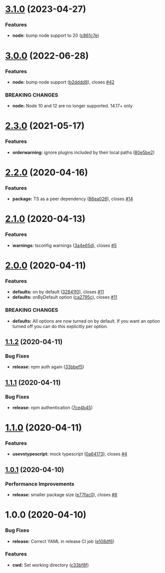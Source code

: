 # [3.1.0](https://github.com/andyrooger/vs-compat-ts-plugin/compare/v3.0.0...v3.1.0) (2023-04-27)


### Features

* **node:** bump node support to 20 ([c861c7e](https://github.com/andyrooger/vs-compat-ts-plugin/commit/c861c7e21d664f473d51edc76140a8bed1c39307))

# [3.0.0](https://github.com/andyrooger/vs-compat-ts-plugin/compare/v2.3.0...v3.0.0) (2022-06-28)


### Features

* **node:** bump node support ([b2dddd9](https://github.com/andyrooger/vs-compat-ts-plugin/commit/b2dddd9c18e444346d0f7d3ed84d5dcd056b1c69)), closes [#42](https://github.com/andyrooger/vs-compat-ts-plugin/issues/42)


### BREAKING CHANGES

* **node:** Node 10 and 12 are no longer supported. 14.17+ only

# [2.3.0](https://github.com/andyrooger/vs-compat-ts-plugin/compare/v2.2.0...v2.3.0) (2021-05-17)


### Features

* **orderwarning:** ignore plugins included by their local paths ([80e5be2](https://github.com/andyrooger/vs-compat-ts-plugin/commit/80e5be2246115cbb3bf435cb88439daa2c0cda03))

# [2.2.0](https://github.com/andyrooger/vs-compat-ts-plugin/compare/v2.1.0...v2.2.0) (2020-04-16)


### Features

* **package:** TS as a peer dependency ([86ea026](https://github.com/andyrooger/vs-compat-ts-plugin/commit/86ea026c6edbc594d9f33516e7d7173ace135227)), closes [#14](https://github.com/andyrooger/vs-compat-ts-plugin/issues/14)

# [2.1.0](https://github.com/andyrooger/vs-compat-ts-plugin/compare/v2.0.0...v2.1.0) (2020-04-13)


### Features

* **warnings:** tsconfig warnings ([3a4e65d](https://github.com/andyrooger/vs-compat-ts-plugin/commit/3a4e65d79155caa774944b9ab5b5864922db80f3)), closes [#5](https://github.com/andyrooger/vs-compat-ts-plugin/issues/5)

# [2.0.0](https://github.com/andyrooger/vs-compat-ts-plugin/compare/v1.1.2...v2.0.0) (2020-04-11)


### Features

* **defaults:** on by default ([32841f0](https://github.com/andyrooger/vs-compat-ts-plugin/commit/32841f0c1fe5c3dc9703253c63b17c9ccdd8eee6)), closes [#11](https://github.com/andyrooger/vs-compat-ts-plugin/issues/11)
* **defaults:** onByDefault option ([ca2795c](https://github.com/andyrooger/vs-compat-ts-plugin/commit/ca2795cc17a86a35aa7b6699c8499bc0fc182401)), closes [#11](https://github.com/andyrooger/vs-compat-ts-plugin/issues/11)


### BREAKING CHANGES

* **defaults:** All options are now turned on by default. If you want an option turned off you can
do this explicitly per option.

## [1.1.2](https://github.com/andyrooger/vs-compat-ts-plugin/compare/v1.1.1...v1.1.2) (2020-04-11)


### Bug Fixes

* **release:** npm auth again ([33bbef5](https://github.com/andyrooger/vs-compat-ts-plugin/commit/33bbef5f668b842a1a4b25f3e4e981d91ddb577f))

## [1.1.1](https://github.com/andyrooger/vs-compat-ts-plugin/compare/v1.1.0...v1.1.1) (2020-04-11)


### Bug Fixes

* **release:** npm authentication ([7ce4b45](https://github.com/andyrooger/vs-compat-ts-plugin/commit/7ce4b45dbfd3df6a6a3405e29bd20be75763b723))

# [1.1.0](https://github.com/andyrooger/vs-compat-ts-plugin/compare/v1.0.1...v1.1.0) (2020-04-11)


### Features

* **usevstypescript:** mock typescript ([0a64173](https://github.com/andyrooger/vs-compat-ts-plugin/commit/0a64173b8b9f805f9162305b2431ee5cab8cfda8)), closes [#4](https://github.com/andyrooger/vs-compat-ts-plugin/issues/4)

## [1.0.1](https://github.com/andyrooger/vs-compat-ts-plugin/compare/v1.0.0...v1.0.1) (2020-04-10)


### Performance Improvements

* **release:** smaller package size ([e77fac0](https://github.com/andyrooger/vs-compat-ts-plugin/commit/e77fac0859d7da2bae35853d2788ed8bb00bbffa)), closes [#8](https://github.com/andyrooger/vs-compat-ts-plugin/issues/8)

# 1.0.0 (2020-04-10)


### Bug Fixes

* **release:** Correct YAML in release CI job ([e108df6](https://github.com/andyrooger/vs-compat-ts-plugin/commit/e108df6dacaca0b113f70878152b94fdc890fdef))

### Features

* **cwd:** Set working directory ([c33bf8f](https://github.com/andyrooger/vs-compat-ts-plugin/commit/c33bf8f6d7ab80d3608756542ec40d80975e611e))
